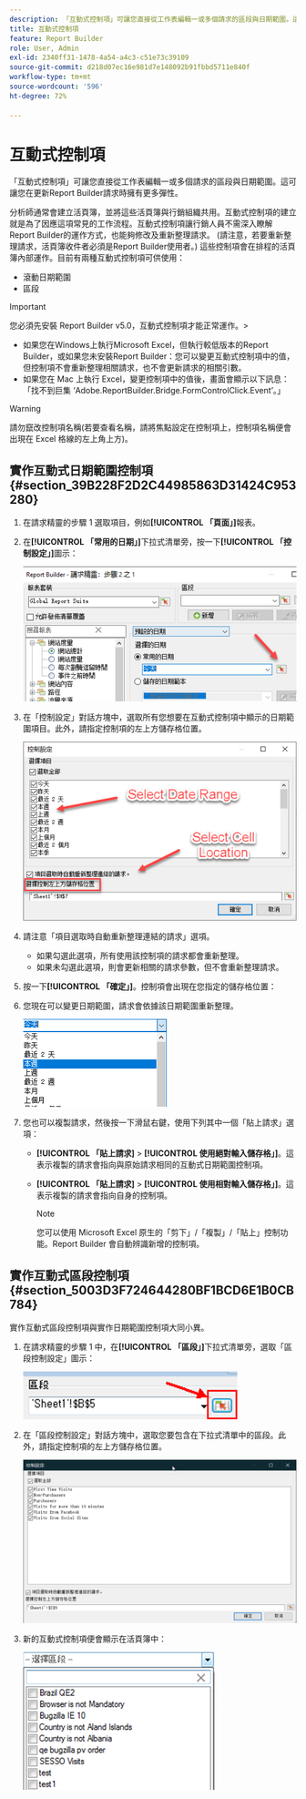 ```yaml
---
description: 「互動式控制項」可讓您直接從工作表編輯一或多個請求的區段與日期範圍。這可讓您在更新Report Builder請求時擁有更多彈性。
title: 互動式控制項
feature: Report Builder
role: User, Admin
exl-id: 2340ff31-1478-4a54-a4c3-c51e73c39109
source-git-commit: d218d07ec16e981d7e148092b91fbbd5711e840f
workflow-type: tm+mt
source-wordcount: '596'
ht-degree: 72%

---
```


# 互動式控制項

「互動式控制項」可讓您直接從工作表編輯一或多個請求的區段與日期範圍。這可讓您在更新Report Builder請求時擁有更多彈性。

分析師通常會建立活頁簿，並將這些活頁簿與行銷組織共用。互動式控制項的建立就是為了因應這項常見的工作流程。互動式控制項讓行銷人員不需深入瞭解Report Builder的運作方式，也能夠修改及重新整理請求。 (請注意，若要重新整理請求，活頁簿收件者必須是Report Builder使用者。) 這些控制項會在排程的活頁簿內部運作。目前有兩種互動式控制項可供使用：

* 滾動日期範圍
* 區段

>[!IMPORTANT]
>
>您必須先安裝 Report Builder v5.0，互動式控制項才能正常運作。>
>* 如果您在Windows上執行Microsoft Excel，但執行較低版本的Report Builder，或如果您未安裝Report Builder：您可以變更互動式控制項中的值，但控制項不會重新整理相關請求，也不會更新請求的相關引數。
>* 如果您在 Mac 上執行 Excel，變更控制項中的值後，畫面會顯示以下訊息：「找不到巨集 ‘Adobe.ReportBuilder.Bridge.FormControlClick.Event’。」
>

>[!WARNING]
>
>請勿竄改控制項名稱(若要查看名稱，請將焦點設定在控制項上，控制項名稱便會出現在 Excel 格線的左上角上方)。

## 實作互動式日期範圍控制項 {#section_39B228F2D2C44985863D31424C953280}

1. 在請求精靈的步驟 1 選取項目，例如&#x200B;**[!UICONTROL 「頁面」]**&#x200B;報表。
1. 在&#x200B;**[!UICONTROL 「常用的日期」]**&#x200B;下拉式清單旁，按一下&#x200B;**[!UICONTROL 「控制設定」]**&#x200B;圖示：

   ![「請求精靈：步驟1」的熒幕擷圖，醒目提示「控制設定」圖示。 ](assets/date_range_control.png)

1. 在「控制設定」對話方塊中，選取所有您想要在互動式控制項中顯示的日期範圍項目。此外，請指定控制項的左上方儲存格位置。

   ![熒幕擷圖顯示選取的日期範圍專案和左上角的儲存格位置。](assets/control_settings.png)

1. 請注意「項目選取時自動重新整理連結的請求」選項。

   * 如果勾選此選項，所有使用該控制項的請求都會重新整理。
   * 如果未勾選此選項，則會更新相關的請求參數，但不會重新整理請求。

1. 按一下&#x200B;**[!UICONTROL 「確定」]**。控制項會出現在您指定的儲存格位置：

1. 您現在可以變更日期範圍，請求會依據該日期範圍重新整理。

   ![顯示所選日期範圍的熒幕擷圖。](assets/date_range_control_interactive.png)

1. 您也可以複製請求，然後按一下滑鼠右鍵，使用下列其中一個「貼上請求」選項：

   * **[!UICONTROL 「貼上請求]** > **[!UICONTROL 使用絕對輸入儲存格」]**。這表示複製的請求會指向與原始請求相同的互動式日期範圍控制項。

   * **[!UICONTROL 「貼上請求]** > **[!UICONTROL 使用相對輸入儲存格」]**。這表示複製的請求會指向自身的控制項。

     >[!NOTE]
     >
     >您可以使用 Microsoft Excel 原生的「剪下」/「複製」/「貼上」控制功能。Report Builder 會自動辨識新增的控制項。

## 實作互動式區段控制項 {#section_5003D3F724644280BF1BCD6E1B0CB784}

實作互動式區段控制項與實作日期範圍控制項大同小異。

1. 在請求精靈的步驟 1 中，在&#x200B;**[!UICONTROL 「區段」]**&#x200B;下拉式清單旁，選取「區段控制設定」圖示：

   ![「區段控制設定」圖示的熒幕擷圖。](assets/segment_interactive_1.png)

1. 在「區段控制設定」對話方塊中，選取您要包含在下拉式清單中的區段。此外，請指定控制項的左上方儲存格位置。

   ![熒幕擷圖顯示具有所選區段和儲存格位置的「區段控制設定」 。](assets/segment_drop_down_properties.png)

1. 新的互動式控制項便會顯示在活頁簿中：

   ![熒幕擷圖顯示選取的新互動式控制項。](assets/segment_interactive_3.png)
